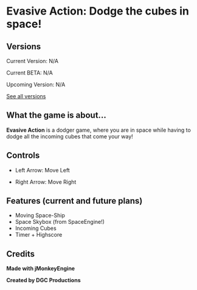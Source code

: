 # **Evasive Action: Dodge the cubes in space!**

## **Versions**
Current Version: N/A

Current BETA: N/A

Upcoming Version: N/A

[See all versions](https://github.com/DGCProductions/evasive-action/releases)

## **What the game is about...**

**Evasive Action** is a dodger game, where you are in space while having to dodge all the incoming cubes that come your way!

## **Controls**

- Left Arrow: Move Left

- Right Arrow: Move Right


## **Features (current and future plans)**
- Moving Space-Ship
- Space Skybox (from SpaceEngine!)
- Incoming Cubes
- Timer + Highscore

 
 ## **Credits**

 **Made with jMonkeyEngine**
 
 **Created by DGC Productions** 
